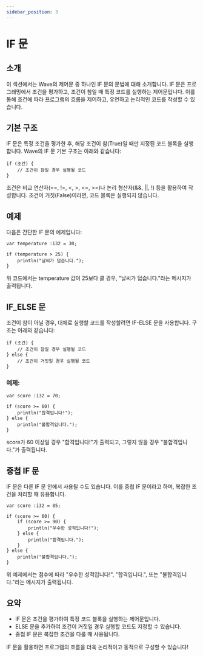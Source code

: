 ```yaml
---
sidebar_position: 3
---
```


# IF 문
## 소개
이 섹션에서는 Wave의 제어문 중 하나인 IF 문의 문법에 대해 소개합니다.
IF 문은 프로그래밍에서 조건을 평가하고, 조건이 참일 때 특정 코드를 실행하는 제어문입니다.
이를 통해 조건에 따라 프로그램의 흐름을 제어하고, 유연하고 논리적인 코드를 작성할 수 있습니다.

## 기본 구조
IF 문은 특정 조건을 평가한 후, 해당 조건이 참(True)일 때만 지정된 코드 블록을 실행합니다. 
Wave의 IF 문 기본 구조는 아래와 같습니다:

```wave
if (조건) {
    // 조건이 참일 경우 실행될 코드
}
```

조건은 비교 연산자(==, !=, <, >, <=, >=)나 논리 형산자(&&, ||, !) 등을 활용하여 작성합니다. 조건이 거짓(False)이라면, 코드 블록은 실행되지 않습니다.

## 예제
다음은 간단한 IF 문의 예제입니다:

```wave
var temperature :i32 = 30;

if (temperature > 25) {
    println("날씨가 덥습니다.");
}
```

위 코드에서는 temperature 값이 25보다 클 경우, "날씨가 덥습니다."라는 메시지가 출력됩니다.

## IF_ELSE 문
조건이 참이 아닐 경우, 대체로 실행할 코드를 작성할려면 IF-ELSE 문을 사용합니다.
구조는 아래와 같습니다:

```wave
if (조건) {
    // 조건이 참일 경우 실행될 코드
} else {
    // 조건이 거짓일 경우 실행될 코드
}
```

### 예제:

```wave
var score :i32 = 70;

if (score >= 60) {
    println("합격입니다!");
} else {
    println("불합격입니다.");
}
```

score가 60 이상일 경우 "합격입니다!"가 출력되고, 그렇지 않을 경우 "불합격입니다."가 출력됩니다.

## 중첩 IF 문
IF 문은 다른 IF 문 안에서 사용될 수도 있습니다. 이를 중첩 IF 문이라고 하며, 복잡한 조건을 처리할 때 유용합니다.

```wave
var score :i32 = 85;

if (score >= 60) {
    if (score >= 90) {
        println("우수한 성적입니다!");
    } else {
        println("합격입니다.");
    } 
} else {
    println("불합격입니다.");
}
```

위 예제에서는 점수에 따라 "우수한 성적입니다!", "합격입니다.", 또는 "불합격입니다."라는 메시지가 출력됩니다.

## 요약

* IF 문은 조건을 평가하여 특정 코드 블록을 실행하는 제어문입니다.
* ELSE 문을 추가하여 조건이 거짓일 경우 실행할 코드도 지정할 수 있습니다.
* 중첩 IF 문은 복잡한 조건을 다룰 때 사용됩니다.

IF 문을 활용하면 프로그램의 흐름을 더욱 논리적이고 동적으로 구성할 수 있습니다!